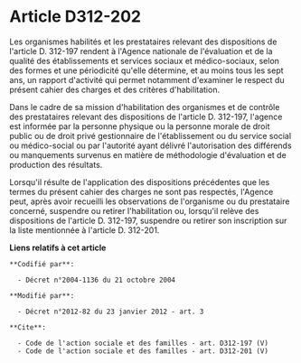 # Article D312-202

Les organismes habilités et les prestataires relevant des dispositions de l'article D. 312-197 rendent à l'Agence nationale
de l'évaluation et de la qualité des établissements et services sociaux et médico-sociaux, selon des formes et une
périodicité qu'elle détermine, et au moins tous les sept ans, un rapport d'activité qui permet notamment d'examiner le
respect du présent cahier des charges et des critères d'habilitation. 

Dans le cadre de sa mission d'habilitation des organismes et de contrôle des prestataires relevant des dispositions de
l'article D. 312-197, l'agence est informée par la personne physique ou la personne morale de droit public ou de droit privé
gestionnaire de l'établissement ou du service social ou médico-social ou par l'autorité ayant délivré l'autorisation des
différends ou manquements survenus en matière de méthodologie d'évaluation et de production des résultats. 

Lorsqu'il résulte de l'application des dispositions précédentes que les termes du présent cahier des charges ne sont pas
respectés, l'Agence peut, après avoir recueilli les observations de l'organisme ou du prestataire concerné, suspendre ou
retirer l'habilitation ou, lorsqu'il relève des dispositions de l'article D. 312-197, suspendre ou retirer son inscription
sur la liste mentionnée à l'article D. 312-201.

**Liens relatifs à cet article**

	**Codifié par**:

	  - Décret n°2004-1136 du 21 octobre 2004

	**Modifié par**:

	  - Décret n°2012-82 du 23 janvier 2012 - art. 3

	**Cite**:

	  - Code de l'action sociale et des familles - art. D312-197 (V)
	  - Code de l'action sociale et des familles - art. D312-201 (V)
